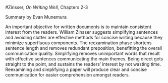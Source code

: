 #Zinsser, _On Writing Well_, Chapters 2-3

Summary by Evan Munemura

An important objective for written documents is to maintain 
consistent interest from the readers. William Zinsser suggests 
simplifying sentences and avoiding clutter are effective methods 
for concise writing because they minimize superfluous components. 
The reexamination phase shortens sentence length and removes 
redundant preposition, benefitting the overall communication 
quality. Simplifying removes unimportant words that result with 
effective sentences communicating the main themes. Being direct 
gets straight to the point, and sustains the readers’ interest 
by not wasting time. Reexamining and simplifying a paper will 
produce clear and concise communication for easier comprehension 
amongst readers. 
